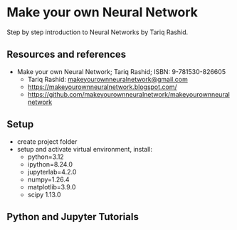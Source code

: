 # Make your own Neural Network

Step by step introduction to Neural Networks by Tariq Rashid.

## Resources and references

- Make your own Neural Network; Tariq Rashid; ISBN: 9-781530-826605
  - Tariq Rashid: makeyourownneuralnetwork@gmail.com
  - https://makeyourownneuralnetwork.blogspot.com/
  - https://github.com/makeyourownneuralnetwork/makeyourownneuralnetwork

## Setup

- create project folder
- setup and activate virtual environment, install:
  - python=3.12
  - ipython=8.24.0 
  - jupyterlab=4.2.0 
  - numpy=1.26.4 
  - matplotlib=3.9.0
  - scipy 1.13.0
 
## Python and Jupyter Tutorials

